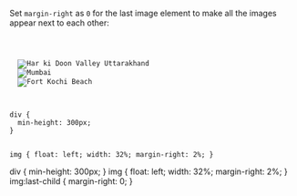 Set `margin-right` as `0` for the last
image element to make all the
images appear next to each other:

<codeblock language="css" type="exercise" testMode="fixedInput">
<code>
<panel language="html">
<div>
  <img src="https://ik.imagekit.io/d9mvewbju/Course/BigbinaryAcademy/har-ki-doon-valley-uttarakhand_tJ6flaLSZ.jpg" alt="Har ki Doon Valley Uttarakhand">
  <img src="https://ik.imagekit.io/d9mvewbju/Course/BigbinaryAcademy/mumbai-01_qi4i8eg5J.jpg" alt="Mumbai">
  <img src="https://ik.imagekit.io/d9mvewbju/Course/BigbinaryAcademy/fort-kochi-beach_oxymW955x.jpg" alt="Fort Kochi Beach">
</div>
</panel>
<panel language="css">
div {
  min-height: 300px;
}

img {
  float: left;
  width: 32%;
  margin-right: 2%;
}
</panel>
</code>

<solution>
div {
  min-height: 300px;
}
img {
  float: left;
  width: 32%;
  margin-right: 2%;
}
img:last-child {
  margin-right: 0;
}
</solution>
</codeblock>
